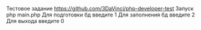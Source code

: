 Тестовое задание https://github.com/3DaVinci/php-developer-test
Запуск php main.php
Для подготовки бд введите 1
Для заполнения бд введите 2
Для выхода введите 0
